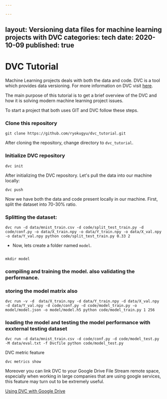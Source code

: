 ```yaml
---

---
```

layout: Versioning data files for machine learning projects with DVC
categories: tech
date: 2020-10-09
published: true
---

# DVC Tutorial

Machine Learning projects deals with both the data and code. DVC is a tool which
provides data versioning. For more information on DVC visit [here](https://www.dvc.org).

The main purpose of this tutorial is to get a brief overview of the DVC and how it is solving modern machine learning project issues.

To start a project that both uses GIT and DVC follow these steps.

### Clone this repository
```
git clone https://github.com/ryokugyu/dvc_tutorial.git
```

After cloning the repository, change directory to `dvc_tutorial`.

### Initialize DVC repository
```
dvc init
```
After initializing the DVC repository. Let's pull the data into our machine
locally:

```
dvc push
```

Now we have both the data and code present locally in our machine. First, split
the dataset into 70-30% ratio.

### Splitting the dataset:

```
dvc run -d data/mnist_train.csv -d code/split_test_train.py -d code/conf.py -o data/X_train.npy -o data/Y_train.npy -o data/X_val.npy -o data/Y_val.npy python code/split_test_train.py 0.33 2
```

- Now, lets create a folder named `model`.

```

mkdir model
```

### compiling and training the model. also validating the performance.
### storing the model matrix also

```
dvc run -v -d  data/X_train.npy -d data/Y_train.npy -d data/X_val.npy -d data/Y_val.npy -d code/conf.py -d code/model_train.py -o model/model.json -o model/model.h5 python code/model_train.py 1 256
```

### loading the model and testing the model performance with exxternal testing dataset

 ```
 dvc run -d data/mnist_train.csv -d code/conf.py -d code/model_test.py -M data/eval.txt -f Dvcfile python code/model_test.py
 ```

DVC metric feature

```
dvc metrics show
```

Moreover you can link DVC to your Google Drive File Stream remote space, especially when working in large companies that are using google services, this 
feature may turn out to be extremely useful.

[Using DVC with Google Drive](https://dvc.org/doc/user-guide/setup-google-drive-remote)

